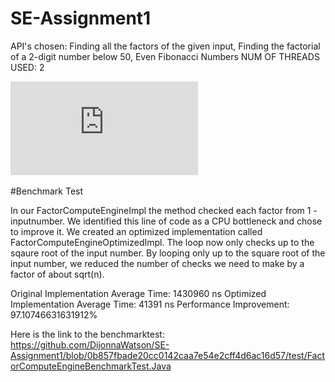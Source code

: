 # SE-Assignment1

API's chosen: Finding all the factors of the given input, Finding the factorial of a 2-digit number below 50, Even Fibonacci Numbers
NUM OF THREADS USED: 2

![API Diagram](https://github.com/DijonnaWatson/SE-Assignment1/blob/Redone-API-A%232/FINDING%20FACTORS%20API%20DIAGRAM.pdf)

#Benchmark Test

In our FactorComputeEngineImpl the method checked each factor from 1 - inputnumber. We identified this line of code as a CPU bottleneck and chose to improve it.
We created an optimized implementation called FactorComputeEngineOptimizedImpl. The loop now only checks up to the sqaure root of the input number. By looping only up to the square root of the input number, 
we reduced the number of checks we need to make by a factor of about sqrt(n).

Original Implementation Average Time: 1430960 ns
Optimized Implementation Average Time: 41391 ns
Performance Improvement: 97.10746631631912%

Here is the link to the benchmarktest: https://github.com/DijonnaWatson/SE-Assignment1/blob/0b857fbade20cc0142caa7e54e2cff4d6ac16d57/test/FactorComputeEngineBenchmarkTest.Java


